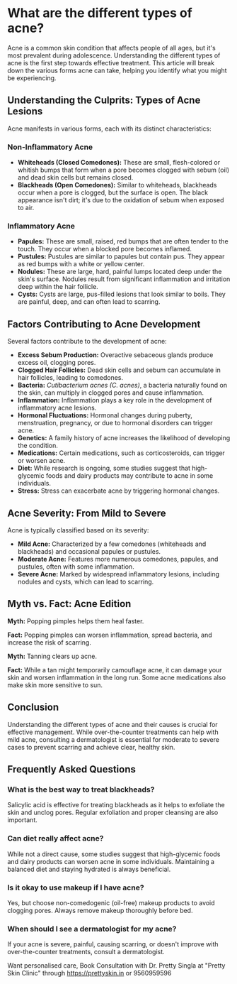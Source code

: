 # What are the different types of acne?

Acne is a common skin condition that affects people of all ages, but it's most prevalent during adolescence. Understanding the different types of acne is the first step towards effective treatment. This article will break down the various forms acne can take, helping you identify what you might be experiencing.

## Understanding the Culprits: Types of Acne Lesions

Acne manifests in various forms, each with its distinct characteristics:

### Non-Inflammatory Acne

*   **Whiteheads (Closed Comedones):** These are small, flesh-colored or whitish bumps that form when a pore becomes clogged with sebum (oil) and dead skin cells but remains closed.
*   **Blackheads (Open Comedones):** Similar to whiteheads, blackheads occur when a pore is clogged, but the surface is open. The black appearance isn't dirt; it's due to the oxidation of sebum when exposed to air.

### Inflammatory Acne

*   **Papules:** These are small, raised, red bumps that are often tender to the touch. They occur when a blocked pore becomes inflamed.
*   **Pustules:** Pustules are similar to papules but contain pus. They appear as red bumps with a white or yellow center.
*   **Nodules:** These are large, hard, painful lumps located deep under the skin's surface. Nodules result from significant inflammation and irritation deep within the hair follicle.
*   **Cysts:** Cysts are large, pus-filled lesions that look similar to boils. They are painful, deep, and can often lead to scarring.

## Factors Contributing to Acne Development

Several factors contribute to the development of acne:

*   **Excess Sebum Production:** Overactive sebaceous glands produce excess oil, clogging pores.
*   **Clogged Hair Follicles:** Dead skin cells and sebum can accumulate in hair follicles, leading to comedones.
*   **Bacteria:** *Cutibacterium acnes (C. acnes)*, a bacteria naturally found on the skin, can multiply in clogged pores and cause inflammation.
*   **Inflammation:** Inflammation plays a key role in the development of inflammatory acne lesions.
*   **Hormonal Fluctuations:** Hormonal changes during puberty, menstruation, pregnancy, or due to hormonal disorders can trigger acne.
*   **Genetics:** A family history of acne increases the likelihood of developing the condition.
*   **Medications:** Certain medications, such as corticosteroids, can trigger or worsen acne.
*   **Diet:** While research is ongoing, some studies suggest that high-glycemic foods and dairy products may contribute to acne in some individuals.
*   **Stress:** Stress can exacerbate acne by triggering hormonal changes.

## Acne Severity: From Mild to Severe

Acne is typically classified based on its severity:

*   **Mild Acne:** Characterized by a few comedones (whiteheads and blackheads) and occasional papules or pustules.
*   **Moderate Acne:** Features more numerous comedones, papules, and pustules, often with some inflammation.
*   **Severe Acne:** Marked by widespread inflammatory lesions, including nodules and cysts, which can lead to scarring.

## Myth vs. Fact: Acne Edition

**Myth:** Popping pimples helps them heal faster.

**Fact:** Popping pimples can worsen inflammation, spread bacteria, and increase the risk of scarring.

**Myth:** Tanning clears up acne.

**Fact:** While a tan might temporarily camouflage acne, it can damage your skin and worsen inflammation in the long run. Some acne medications also make skin more sensitive to sun.

## Conclusion

Understanding the different types of acne and their causes is crucial for effective management. While over-the-counter treatments can help with mild acne, consulting a dermatologist is essential for moderate to severe cases to prevent scarring and achieve clear, healthy skin.

## Frequently Asked Questions

### What is the best way to treat blackheads?

Salicylic acid is effective for treating blackheads as it helps to exfoliate the skin and unclog pores. Regular exfoliation and proper cleansing are also important.

### Can diet really affect acne?

While not a direct cause, some studies suggest that high-glycemic foods and dairy products can worsen acne in some individuals. Maintaining a balanced diet and staying hydrated is always beneficial.

### Is it okay to use makeup if I have acne?

Yes, but choose non-comedogenic (oil-free) makeup products to avoid clogging pores. Always remove makeup thoroughly before bed.

### When should I see a dermatologist for my acne?

If your acne is severe, painful, causing scarring, or doesn't improve with over-the-counter treatments, consult a dermatologist.

Want personalised care, Book Consultation with Dr. Pretty Singla at "Pretty Skin Clinic" through https://prettyskin.in or 9560959596
